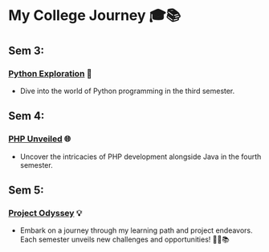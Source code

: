 # My College Journey 🎓📚

## Sem 3:
### [Python Exploration](/Sem%203) 🐍
- Dive into the world of Python programming in the third semester.

## Sem 4:
### [PHP Unveiled](/Sem%204) 🌐
- Uncover the intricacies of PHP development alongside Java in the fourth semester.

## Sem 5:
### [Project Odyssey](/Sem%205/Project) 💡
- Embark on a journey through my learning path and project endeavors. Each semester unveils new challenges and opportunities! 🌟🚀📚
